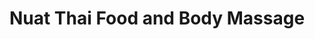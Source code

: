 ---
title: "Nuat Thai Food and Body Massage"
url: /quezon-city/nuat-thai-food-and-body-massage/
shop: Massage
---